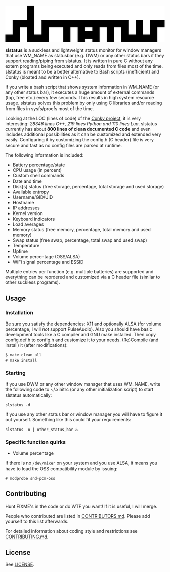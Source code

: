 ![slstatus](slstatus.png)

**slstatus** is a suckless and lightweight status monitor for window managers that use WM_NAME as statusbar (e.g. DWM) or any other status bars if they support reading/piping from slstatus. It is written in pure C without any extern programs being executed and only reads from files most of the time. slstatus is meant to be a better alternative to Bash scripts (inefficient) and Conky (bloated and written in C++).

If you write a bash script that shows system information in WM_NAME (or any other status bar), it executes a huge amount of external commands (top, free etc.) every few seconds. This results in high system resource usage. slstatus solves this problem by only using C libraries and/or reading from files in sysfs/procfs most of the time.

Looking at the LOC (lines of code) of the [Conky project](https://github.com/brndnmtthws/conky), it is very interesting: *28346 lines C++, 219 lines Python and 110 lines Lua*. slstatus currently has about **800 lines of clean documented C code** and even includes additional possibilities as it can be customized and extended very easily. Configuring it by customizing the config.h (C header) file is very secure and fast as no config files are parsed at runtime.

The following information is included:

- Battery percentage/state
- CPU usage (in percent)
- Custom shell commands
- Date and time
- Disk[s] status (free storage, percentage, total storage and used storage)
- Available entropy
- Username/GID/UID
- Hostname
- IP addresses
- Kernel version
- Keyboard indicators
- Load averages
- Memory status (free memory, percentage, total memory and used memory)
- Swap status (free swap, percentage, total swap and used swap)
- Temperature
- Uptime
- Volume percentage (OSS/ALSA)
- WiFi signal percentage and ESSID

Multiple entries per function (e.g. multiple batteries) are supported and everything can be reordered and customized via a C header file (similar to other suckless programs).

## Usage

### Installation

Be sure you satisfy the dependencies: X11 and optionally ALSA (for volume percentage, I will *not* support PulseAudio).
Also you should have basic development tools like a C compiler and GNU make installed.
Then copy config.def.h to config.h and customize it to your needs.
(Re)Compile (and install) it (after modifications):

	$ make clean all
	# make install

### Starting

If you use DWM or any other window manager that uses WM_NAME, write the following code to ~/.xinitrc (or any other initialization script) to start slstatus automatically:

	slstatus -d

If you use any other status bar or window manager you will have to figure it out yourself. Something like this could fit your requirements:

	slstatus -o | other_status_bar &

### Specific function quirks

- Volume percentage

If there is no `/dev/mixer` on your system and you use ALSA, it means you have to load the OSS compatibility module by issuing:

```
# modprobe snd-pcm-oss
```

## Contributing

Hunt FIXME's in the code or do WTF you want! If it is useful, I will merge.

People who contributed are listed in [CONTRIBUTORS.md](CONTRIBUTORS.md). Please add yourself to this list afterwards.

For detailed information about coding style and restrictions see [CONTRIBUTING.md](CONTRIBUTING.md).

## License

See [LICENSE](LICENSE).
